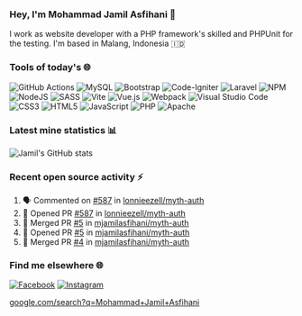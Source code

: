 ### Hey, I'm Mohammad Jamil Asfihani 👋

I work as website developer with a PHP framework's skilled and PHPUnit for the testing. I'm based in Malang, Indonesia 🇮🇩

### Tools of today's 🌐

![GitHub Actions](https://img.shields.io/badge/github%20actions-%232671E5.svg?style=for-the-badge&logo=githubactions&logoColor=white)
![MySQL](https://img.shields.io/badge/mysql-%2300f.svg?style=for-the-badge&logo=mysql&logoColor=white)
![Bootstrap](https://img.shields.io/badge/bootstrap-%23563D7C.svg?style=for-the-badge&logo=bootstrap&logoColor=white)
![Code-Igniter](https://img.shields.io/badge/CodeIgniter-%23EF4223.svg?style=for-the-badge&logo=codeIgniter&logoColor=white)
![Laravel](https://img.shields.io/badge/laravel-%23FF2D20.svg?style=for-the-badge&logo=laravel&logoColor=white)
![NPM](https://img.shields.io/badge/NPM-%23000000.svg?style=for-the-badge&logo=npm&logoColor=white)
![NodeJS](https://img.shields.io/badge/node.js-6DA55F?style=for-the-badge&logo=node.js&logoColor=white)
![SASS](https://img.shields.io/badge/SASS-hotpink.svg?style=for-the-badge&logo=SASS&logoColor=white)
![Vite](https://img.shields.io/badge/vite-%23646CFF.svg?style=for-the-badge&logo=vite&logoColor=white)
![Vue.js](https://img.shields.io/badge/vuejs-%2335495e.svg?style=for-the-badge&logo=vuedotjs&logoColor=%234FC08D)
![Webpack](https://img.shields.io/badge/webpack-%238DD6F9.svg?style=for-the-badge&logo=webpack&logoColor=black)
![Visual Studio Code](https://img.shields.io/badge/Visual%20Studio%20Code-0078d7.svg?style=for-the-badge&logo=visual-studio-code&logoColor=white)
![CSS3](https://img.shields.io/badge/css3-%231572B6.svg?style=for-the-badge&logo=css3&logoColor=white)
![HTML5](https://img.shields.io/badge/html5-%23E34F26.svg?style=for-the-badge&logo=html5&logoColor=white)
![JavaScript](https://img.shields.io/badge/javascript-%23323330.svg?style=for-the-badge&logo=javascript&logoColor=%23F7DF1E)
![PHP](https://img.shields.io/badge/php-%23777BB4.svg?style=for-the-badge&logo=php&logoColor=white)
![Apache](https://img.shields.io/badge/apache-%23D42029.svg?style=for-the-badge&logo=apache&logoColor=white)

### Latest mine statistics 📊

![Jamil's GitHub stats](https://github-readme-stats.vercel.app/api?username=mjamilasfihani&show_icons=true&theme=transparent)

### Recent open source activity :zap: 

<!--START_SECTION:activity-->
1. 🗣 Commented on [#587](https://github.com/lonnieezell/myth-auth/issues/587) in [lonnieezell/myth-auth](https://github.com/lonnieezell/myth-auth)
2. 💪 Opened PR [#587](https://github.com/lonnieezell/myth-auth/pull/587) in [lonnieezell/myth-auth](https://github.com/lonnieezell/myth-auth)
3. 🎉 Merged PR [#5](https://github.com/mjamilasfihani/myth-auth/pull/5) in [mjamilasfihani/myth-auth](https://github.com/mjamilasfihani/myth-auth)
4. 💪 Opened PR [#5](https://github.com/mjamilasfihani/myth-auth/pull/5) in [mjamilasfihani/myth-auth](https://github.com/mjamilasfihani/myth-auth)
5. 🎉 Merged PR [#4](https://github.com/mjamilasfihani/myth-auth/pull/4) in [mjamilasfihani/myth-auth](https://github.com/mjamilasfihani/myth-auth)
<!--END_SECTION:activity-->

### Find me elsewhere 🌐

[![Facebook](https://img.shields.io/badge/Facebook-1877F2?style=for-the-badge&logo=facebook&logoColor=white)](https://www.facebook.com/mjamilasfihani)
[![Instagram](https://img.shields.io/badge/Instagram-E4405F?style=for-the-badge&logo=instagram&logoColor=white)](https://www.instagram.com/mjamilasfihani)
  
<a href="https://www.google.com/search?q=Mohammad+Jamil+Asfihani">google.com/search?q=Mohammad+Jamil+Asfihani</a>
